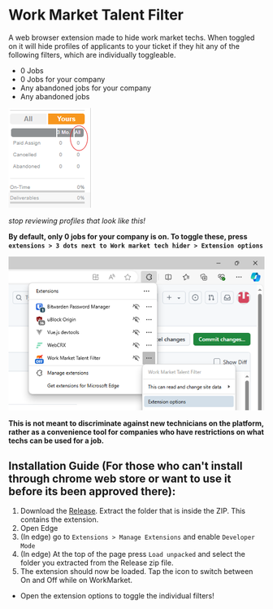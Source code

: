 # Work Market Talent Filter
A web browser extension made to hide work market techs. When toggled on it will hide profiles of applicants to your ticket if they hit any of the following filters, which are individually toggleable.
- 0 Jobs
- 0 Jobs for your company
- Any abandoned jobs for your company
- Any abandoned jobs

![Example Profile that would be hidden](example.png "Example Profile that would be hidden") 

*stop reviewing profiles that look like this!*

**By default, only 0 jobs for your company is on. To toggle these, press `extensions > 3 dots next to Work market tech hider > Extension options`**

![Guide to open the options menu](options-preview.png)


**This is not meant to discriminate against new technicians on the platform, rather as a convenience tool for companies who have restrictions on what techs can be used for a job.**

## Installation Guide (For those who can't install through chrome web store or want to use it before its been approved there):
1. Download the [Release](https://github.com/giplgwm/Work-Market-Tech-Hider/releases/latest). Extract the folder that is inside the ZIP. This contains the extension.
2. Open Edge
3. (In edge) go to `Extensions > Manage Extensions` and enable `Developer Mode`
4. (In edge) At the top of the page press `Load unpacked` and select the folder you extracted from the Release zip file.
5. The extension should now be loaded. Tap the icon to switch between On and Off while on WorkMarket.
  - Open the extension options to toggle the individual filters!
